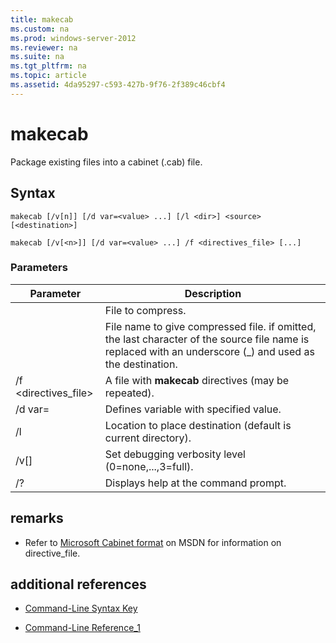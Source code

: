 ```yaml
---
title: makecab
ms.custom: na
ms.prod: windows-server-2012
ms.reviewer: na
ms.suite: na
ms.tgt_pltfrm: na
ms.topic: article
ms.assetid: 4da95297-c593-427b-9f76-2f389c46cbf4
---
```

# makecab
Package existing files into a cabinet \(.cab\) file.

## Syntax

```
makecab [/v[n]] [/d var=<value> ...] [/l <dir>] <source> [<destination>]

makecab [/v[<n>]] [/d var=<value> ...] /f <directives_file> [...]

```

### Parameters

|Parameter|Description|
|-------------|---------------|
|<source>|File to compress.|
|<destination>|File name to give compressed file. if omitted, the last character of the source file name is replaced with an underscore \(\_\) and used as the destination.|
|\/f <directives\_file>|A file with **makecab** directives \(may be repeated\).|
|\/d var\=<value>|Defines variable with specified value.|
|\/l <dir>|Location to place destination \(default is current directory\).|
|\/v\[<n>\]|Set debugging verbosity level \(0\=none,...,3\=full\).|
|\/?|Displays help at the command prompt.|

## remarks

-   Refer to [Microsoft Cabinet format](http://go.microsoft.com/fwlink/?LinkId=226852) on MSDN for information on directive\_file.

## additional references

-   [Command-Line Syntax Key](commandline-syntax-key.md)

-   [Command-Line Reference_1](Command-Line-Reference_1.md)


